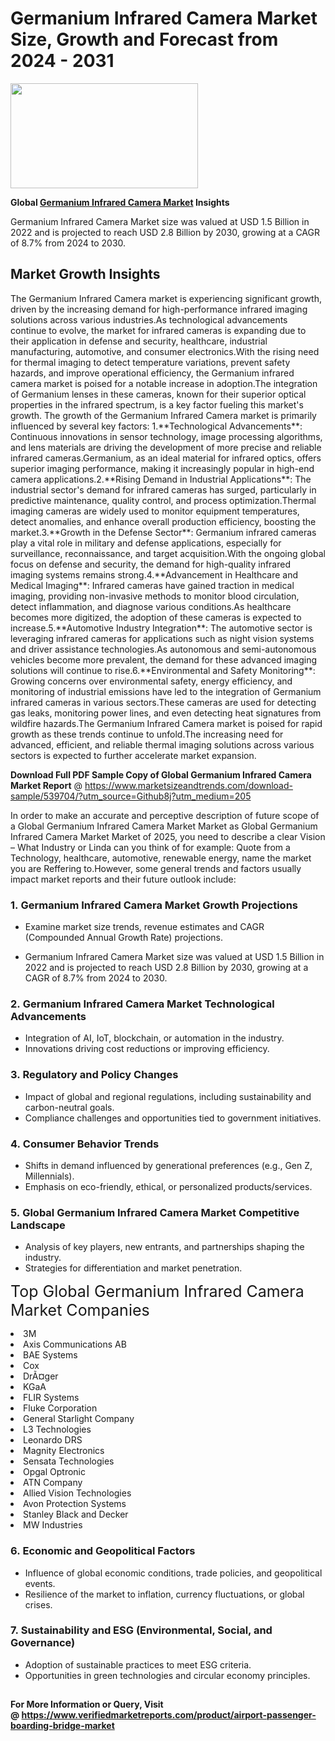 <H1>Germanium Infrared Camera Market Size, Growth and Forecast from 2024 - 2031</H1><img class="aligncenter size-medium wp-image-584254" src="https://thirdeyenews.in/wp-content/uploads/2024/09/Global-Market-Research-300x168.jpeg" alt="" width="300" height="168" /><p><strong>Global&nbsp;<a href="https://www.marketsizeandtrends.com/download-sample/539704/?utm_source=Github8j?utm_medium=205">Germanium Infrared Camera Market</a> Insights</strong></p><p>Germanium Infrared Camera Market size was valued at USD 1.5 Billion in 2022 and is projected to reach USD 2.8 Billion by 2030, growing at a CAGR of 8.7% from 2024 to 2030.</p><p><h2>Market Growth Insights</h2> The Germanium Infrared Camera market is experiencing significant growth, driven by the increasing demand for high-performance infrared imaging solutions across various industries.As technological advancements continue to evolve, the market for infrared cameras is expanding due to their application in defense and security, healthcare, industrial manufacturing, automotive, and consumer electronics.With the rising need for thermal imaging to detect temperature variations, prevent safety hazards, and improve operational efficiency, the Germanium infrared camera market is poised for a notable increase in adoption.The integration of Germanium lenses in these cameras, known for their superior optical properties in the infrared spectrum, is a key factor fueling this market's growth. The growth of the Germanium Infrared Camera market is primarily influenced by several key factors: 1.**Technological Advancements**: Continuous innovations in sensor technology, image processing algorithms, and lens materials are driving the development of more precise and reliable infrared cameras.Germanium, as an ideal material for infrared optics, offers superior imaging performance, making it increasingly popular in high-end camera applications.2.**Rising Demand in Industrial Applications**: The industrial sector's demand for infrared cameras has surged, particularly in predictive maintenance, quality control, and process optimization.Thermal imaging cameras are widely used to monitor equipment temperatures, detect anomalies, and enhance overall production efficiency, boosting the market.3.**Growth in the Defense Sector**: Germanium infrared cameras play a vital role in military and defense applications, especially for surveillance, reconnaissance, and target acquisition.With the ongoing global focus on defense and security, the demand for high-quality infrared imaging systems remains strong.4.**Advancement in Healthcare and Medical Imaging**: Infrared cameras have gained traction in medical imaging, providing non-invasive methods to monitor blood circulation, detect inflammation, and diagnose various conditions.As healthcare becomes more digitized, the adoption of these cameras is expected to increase.5.**Automotive Industry Integration**: The automotive sector is leveraging infrared cameras for applications such as night vision systems and driver assistance technologies.As autonomous and semi-autonomous vehicles become more prevalent, the demand for these advanced imaging solutions will continue to rise.6.**Environmental and Safety Monitoring**: Growing concerns over environmental safety, energy efficiency, and monitoring of industrial emissions have led to the integration of Germanium infrared cameras in various sectors.These cameras are used for detecting gas leaks, monitoring power lines, and even detecting heat signatures from wildfire hazards.The Germanium Infrared Camera market is poised for rapid growth as these trends continue to unfold.The increasing need for advanced, efficient, and reliable thermal imaging solutions across various sectors is expected to further accelerate market expansion.</p><p><span class=""><strong>Download Full PDF Sample Copy of Global Germanium Infrared Camera Market Report</strong> @ <a href="https://www.marketsizeandtrends.com/download-sample/539704/?utm_source=Github8j?utm_medium=205" target="_blank">https://www.marketsizeandtrends.com/download-sample/539704/?utm_source=Github8j?utm_medium=205</a></span></p><p>In order to make an accurate and perceptive description of future scope of a Global&nbsp;Germanium Infrared Camera Market Market as Global&nbsp;Germanium Infrared Camera Market Market of 2025, you need to describe a clear Vision &ndash; What Industry or Linda can you think of for example: Quote from a Technology, healthcare, automotive, renewable energy, name the market you are Reffering to.However, some general trends and factors usually impact market reports and their future outlook include:</p><h3>1.&nbsp;<strong>Germanium Infrared Camera Market Growth Projections</strong></h3><ul><li>Examine market size trends, revenue estimates and CAGR (Compounded Annual Growth Rate) projections.</li><li><p>Germanium Infrared Camera Market size was valued at USD 1.5 Billion in 2022 and is projected to reach USD 2.8 Billion by 2030, growing at a CAGR of 8.7% from 2024 to 2030.</p></li></ul><h3>2.&nbsp;<strong>Germanium Infrared Camera Market Technological Advancements</strong></h3><ul><li>Integration of AI, IoT, blockchain, or automation in the industry.</li><li>Innovations driving cost reductions or improving efficiency.</li></ul><h3>3.&nbsp;<strong>Regulatory and Policy Changes</strong></h3><ul><li>Impact of global and regional regulations, including sustainability and carbon-neutral goals.</li><li>Compliance challenges and opportunities tied to government initiatives.</li></ul><h3>4.&nbsp;<strong>Consumer Behavior Trends</strong></h3><ul><li>Shifts in demand influenced by generational preferences (e.g., Gen Z, Millennials).</li><li>Emphasis on eco-friendly, ethical, or personalized products/services.</li></ul><h3>5.&nbsp;<strong>Global Germanium Infrared Camera Market Competitive Landscape</strong></h3><ul><li>Analysis of key players, new entrants, and partnerships shaping the industry.</li><li>Strategies for differentiation and market penetration.</li></ul><p data-pm-slice="1 1 []"><span style="color: inherit; font-family: inherit; font-size: 25px;">Top Global Germanium Infrared Camera Market Companies</span></p><div class="" data-test-id=""><p><li>3M</li><li> Axis Communications AB</li><li> BAE Systems</li><li> Cox</li><li> DrÃ¤ger</li><li> KGaA</li><li> FLIR Systems</li><li> Fluke Corporation</li><li> General Starlight Company</li><li> L3 Technologies</li><li> Leonardo DRS</li><li> Magnity Electronics</li><li> Sensata Technologies</li><li> Opgal Optronic</li><li> ATN Company</li><li> Allied Vision Technologies</li><li> Avon Protection Systems</li><li> Stanley Black and Decker</li><li> MW Industries</li></p></div><h3>6.&nbsp;<strong>Economic and Geopolitical Factors</strong></h3><ul><li>Influence of global economic conditions, trade policies, and geopolitical events.</li><li>Resilience of the market to inflation, currency fluctuations, or global crises.</li></ul><h3>7.&nbsp;<strong>Sustainability and ESG (Environmental, Social, and Governance)</strong></h3><ul><li>Adoption of sustainable practices to meet ESG criteria.</li><li>Opportunities in green technologies and circular economy principles.</li></ul><h2><strong style="font-size: 14px;">For More Information or Query, Visit @&nbsp;</strong><a style="background-color: #ffffff; font-size: 14px;" href="https://www.marketsizeandtrends.com/report/germanium-infrared-camera-market/" target="_blank">https://www.verifiedmarketreports.com/product/airport-passenger-boarding-bridge-market</a></h2>